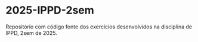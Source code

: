 # 2025-IPPD-2sem
Repositório com código fonte dos exercícios desenvolvidos na disciplina de IPPD, 2sem de 2025.
